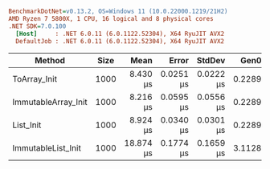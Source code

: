 ``` ini

BenchmarkDotNet=v0.13.2, OS=Windows 11 (10.0.22000.1219/21H2)
AMD Ryzen 7 5800X, 1 CPU, 16 logical and 8 physical cores
.NET SDK=7.0.100
  [Host]     : .NET 6.0.11 (6.0.1122.52304), X64 RyuJIT AVX2
  DefaultJob : .NET 6.0.11 (6.0.1122.52304), X64 RyuJIT AVX2


```
|              Method | Size |      Mean |     Error |    StdDev |   Gen0 |   Gen1 | Allocated |
|-------------------- |----- |----------:|----------:|----------:|-------:|-------:|----------:|
|        ToArray_Init | 1000 |  8.430 μs | 0.0251 μs | 0.0222 μs | 0.2289 |      - |   3.93 KB |
| ImmutableArray_Init | 1000 |  8.216 μs | 0.0595 μs | 0.0556 μs | 0.2289 |      - |   3.93 KB |
|           List_Init | 1000 |  8.924 μs | 0.0340 μs | 0.0301 μs | 0.2289 |      - |   3.96 KB |
|  ImmutableList_Init | 1000 | 18.874 μs | 0.1774 μs | 0.1659 μs | 3.1128 | 0.6104 |  50.86 KB |
